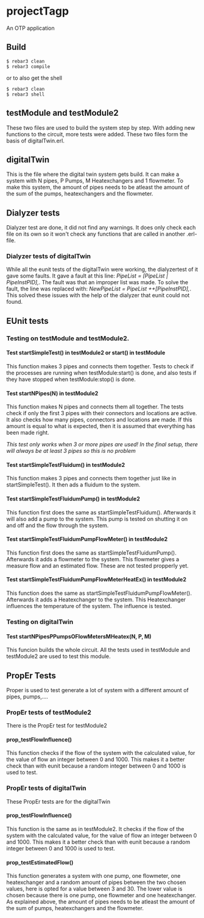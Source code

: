 projectTagp
=====

An OTP application

Build
-----

    $ rebar3 clean
    $ rebar3 compile

or to also get the shell

    $ rebar3 clean
    $ rebar3 shell

## testModule and testModule2
These two files are used to build the system step by step. With adding new functions to the circuit, more tests were added.
These two files form the basis of digitalTwin.erl.

## digitalTwin
This is the file where the digital twin system gets build. It can make a system with N pipes, P Pumps, M Heatexchangers and 1 flowmeter. To make this system, the amount of pipes needs to be atleast the amount of the sum of the pumps, heatexchangers and the flowmeter. 

## Dialyzer tests
Dialyzer test are done, it did not find any warnings. It does only check each file on its own so it won't check any functions that are called in another .erl-file.
### Dialyzer tests of digitalTwin
While all the eunit tests of the digitalTwin were working, the dialyzertest of it gave some faults. It gave a fault at this line: *PipeList = [PipeList | PipeInstPID],*. The fault was that an improper list was made. To solve the fault, the line was replaced with: *NewPipeList = PipeList ++[PipeInstPID],*. This solved these issues with the help of the dialyzer that eunit could not found.

## EUnit tests
### Testing on testModule and testModule2. 
#### Test startSimpleTest() in testModule2 or start() in testModule
This function makes 3 pipes and connects them together.
Tests to check if the processes are running when testModule:start() is done, and also tests if they have stopped when testModule:stop() is done.

#### Test startNPipes(N) in testModule2
This function makes N pipes and connects them all together.
The tests check if only the first 3 pipes with their connectors and locations are active.
It also checks how many pipes, connectors and locations are made.
If this amount is equal to what is expected, then it is assumed that everything has been made right.

*This test only works when 3 or more pipes are used! In the final setup, there will always be at least 3 pipes so this is no problem*

#### Test startSimpleTestFluidum() in testModule2
This function makes 3 pipes and connects them together just like in startSimpleTest().
It then ads a fluidum to the system.

#### Test startSimpleTestFluidumPump() in testModule2
This function first does the same as startSimpleTestFluidum().
Afterwards it will also add a pump to the system.
This pump is tested on shutting it on and off and the flow through the system.

#### Test startSimpleTestFluidumPumpFlowMeter() in testModule2
This function first does the same as startSimpleTestFluidumPump().
Afterwards it adds a flowmeter to the system.
This flowmeter gives a measure flow and an estimated flow. These are not tested propperly yet.

#### Test startSimpleTestFluidumPumpFlowMeterHeatEx() in testModule2
This function does the same as startSimpleTestFluidumPumpFlowMeter().
Afterwards it adds a Heatexchanger to the system.
This Heatexchanger influences the temperature of the system.
The influence is tested.

### Testing on digitalTwin
#### Test startNPipesPPumpsOFlowMetersMHeatex(N, P, M)
This funcion builds the whole circuit. All the tests used in testModule and testModule2 are used to test this module.

## PropEr Tests
Proper is used to test generate a lot of system with a different amount of pipes, pumps,.... 

### PropEr tests of testModule2
There is the PropEr test for testModule2

#### prop_testFlowInfluence()
This function checks if the flow of the system with the calculated value, for the value of flow an integer between 0 and 1000.
This makes it a better check than with eunit because a random integer between 0 and 1000 is used to test.

### PropEr tests of digitalTwin
These PropEr tests are for the digitalTwin

#### prop_testFlowInfluence()
This function is the same as in testModule2. It checks if the flow of the system with the calculated value, for the value of flow an integer between 0 and 1000.
This makes it a better check than with eunit because a random integer between 0 and 1000 is used to test.

#### prop_testEstimatedFlow()
This function generates a system with one pump, one flowmeter, one heatexchanger and a random amount of pipes between the two chosen values, here is opted for a value between 3 and 30. The lower value is chosen because there is one pump, one flowmeter and one heatexchanger. As explained above, the amount of pipes needs to be atleast the amount of the sum of pumps, heatexchangers and the flowmeter. 
